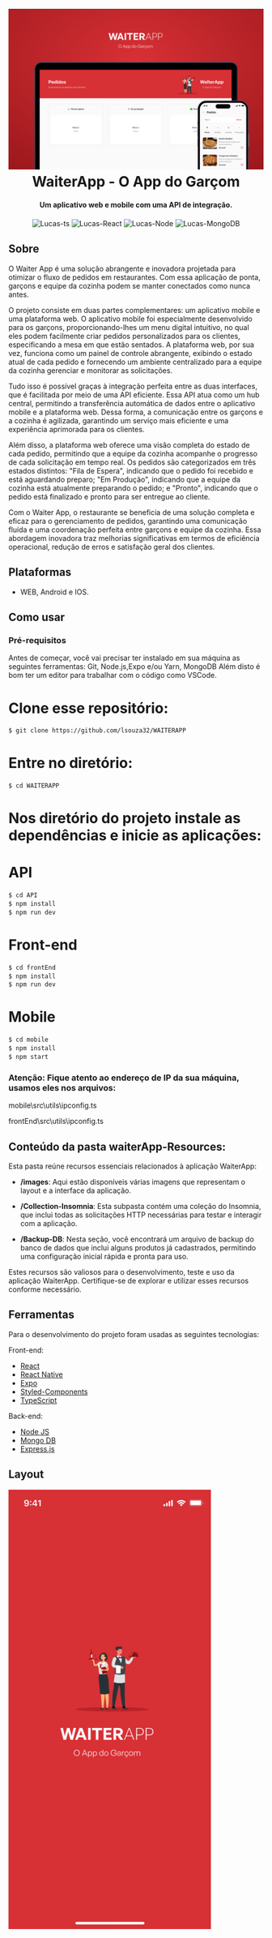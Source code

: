 
<h1 align="center">
  <br>
  <a><img src="waiterApp-Resources/images/WaiterApp.png" alt="WaiterApp"></a>
  <br>
  WaiterApp - O App do Garçom
  <br>
</h1>

<h4 align="center">Um aplicativo web e mobile com uma API de integração.</h4>

<p align="center">
	<img align="center" alt="Lucas-ts" height="30" width="40" src="https://cdn.jsdelivr.net/gh/devicons/devicon/icons/typescript/typescript-original.svg" />
	<img align="center" alt="Lucas-React" height="30" width="40" src="https://cdn.jsdelivr.net/gh/devicons/devicon/icons/react/react-original-wordmark.svg">  
	<img align="center" alt="Lucas-Node" height="30" width="40" src="https://cdn.jsdelivr.net/gh/devicons/devicon/icons/nodejs/nodejs-original.svg">
	<img align="center" alt="Lucas-MongoDB" height="30" width="40" src="https://cdn.jsdelivr.net/gh/devicons/devicon/icons/mongodb/mongodb-plain-wordmark.svg">	
</p>


## Sobre

O Waiter App é uma solução abrangente e inovadora projetada para otimizar o fluxo de pedidos em restaurantes. Com essa aplicação de ponta, garçons e equipe da cozinha podem se manter conectados como nunca antes.

O projeto consiste em duas partes complementares: um aplicativo mobile e uma plataforma web. O aplicativo mobile foi especialmente desenvolvido para os garçons, proporcionando-lhes um menu digital intuitivo, no qual eles podem facilmente criar pedidos personalizados para os clientes, especificando a mesa em que estão sentados. A plataforma web, por sua vez, funciona como um painel de controle abrangente, exibindo o estado atual de cada pedido e fornecendo um ambiente centralizado para a equipe da cozinha gerenciar e monitorar as solicitações.

Tudo isso é possível graças à integração perfeita entre as duas interfaces, que é facilitada por meio de uma API eficiente. Essa API atua como um hub central, permitindo a transferência automática de dados entre o aplicativo mobile e a plataforma web. Dessa forma, a comunicação entre os garçons e a cozinha é agilizada, garantindo um serviço mais eficiente e uma experiência aprimorada para os clientes.

Além disso, a plataforma web oferece uma visão completa do estado de cada pedido, permitindo que a equipe da cozinha acompanhe o progresso de cada solicitação em tempo real. Os pedidos são categorizados em três estados distintos: "Fila de Espera", indicando que o pedido foi recebido e está aguardando preparo; "Em Produção", indicando que a equipe da cozinha está atualmente preparando o pedido; e "Pronto", indicando que o pedido está finalizado e pronto para ser entregue ao cliente.

Com o Waiter App, o restaurante se beneficia de uma solução completa e eficaz para o gerenciamento de pedidos, garantindo uma comunicação fluída e uma coordenação perfeita entre garçons e equipe da cozinha. Essa abordagem inovadora traz melhorias significativas em termos de eficiência operacional, redução de erros e satisfação geral dos clientes.


## Plataformas
  - WEB, Android e IOS.

## Como usar

### Pré-requisitos
Antes de começar, você vai precisar ter instalado em sua máquina as seguintes ferramentas: Git, Node.js,Expo e/ou Yarn, MongoDB Além disto é bom ter um editor para trabalhar com o código como VSCode.


# Clone esse repositório:
```bash
$ git clone https://github.com/lsouza32/WAITERAPP
```

# Entre no diretório:
```bash
$ cd WAITERAPP
```

# Nos diretório do projeto instale as dependências e inicie as aplicações:

# API
```bash
$ cd API
$ npm install
$ npm run dev
```

# Front-end
```bash
$ cd frontEnd
$ npm install
$ npm run dev
```

# Mobile
```bash
$ cd mobile
$ npm install
$ npm start
```

### Atenção: Fique atento ao endereço de IP da sua máquina, usamos eles nos arquivos:
mobile\src\utils\ipconfig.ts

frontEnd\src\utils\ipconfig.ts

## Conteúdo da pasta waiterApp-Resources:

Esta pasta reúne recursos essenciais relacionados à aplicação WaiterApp:

- **/images**: Aqui estão disponíveis várias imagens que representam o layout e a interface da aplicação.

- **/Collection-Insomnia**: Esta subpasta contém uma coleção do Insomnia, que inclui todas as solicitações HTTP necessárias para testar e interagir com a aplicação.

- **/Backup-DB**: Nesta seção, você encontrará um arquivo de backup do banco de dados que inclui alguns produtos já cadastrados, permitindo uma configuração inicial rápida e pronta para uso.

Estes recursos são valiosos para o desenvolvimento, teste e uso da aplicação WaiterApp. Certifique-se de explorar e utilizar esses recursos conforme necessário.


## Ferramentas

Para o desenvolvimento do projeto foram usadas as seguintes tecnologias:

Front-end:
- [React](https://react.dev/)
- [React Native](https://reactnative.dev/)
- [Expo](https://expo.dev/)
- [Styled-Components](https://styled-components.com/)
- [TypeScript](https://www.typescriptlang.org/)

Back-end:
- [Node JS](https://nodejs.org/en)
- [Mongo DB](https://www.mongodb.com/)
- [Express.js](https://expressjs.com/pt-br/)

## Layout

![screenshot](/waiterApp-Resources/images/waiter.gif)

